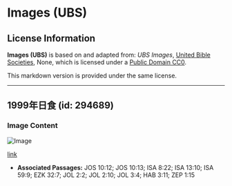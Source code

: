 # Images (UBS)

## License Information

**Images (UBS)** is based on and adapted from: _UBS Images_, [United Bible Societies](https://unitedbiblesocieties.org/), None, which is licensed under a [Public Domain CC0](https://creativecommons.org/public-domain/cc0/).

This markdown version is provided under the same license.



--------------------------------

## 1999年日食 (id: 294689)

### Image Content

![Image](https://cdn.aquifer.bible/aquifer-content/resources/Media/WEB-0820_solar_eclipse_1999.jpg)

[link](https://cdn.aquifer.bible/aquifer-content/resources/Media/WEB-0820_solar_eclipse_1999.jpg)

* **Associated Passages:** JOS 10:12; JOS 10:13; ISA 8:22; ISA 13:10; ISA 59:9; EZK 32:7; JOL 2:2; JOL 2:10; JOL 3:4; HAB 3:11; ZEP 1:15

